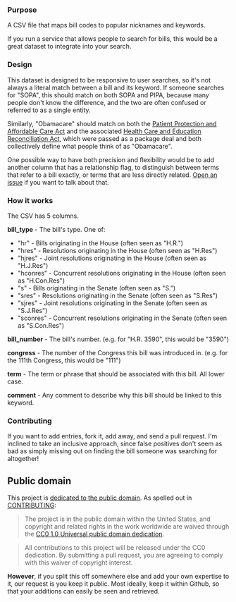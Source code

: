 ### Purpose

A CSV file that maps bill codes to popular nicknames and keywords.

If you run a service that allows people to search for bills, this would be a great dataset to integrate into your search.


### Design

This dataset is designed to be responsive to user searches, so it's not always a literal match between a bill and its keyword. If someone searches for "SOPA", this should match on both SOPA and PIPA, because many people don't know the difference, and the two are often confused or referred to as a single entity.

Similarly, "Obamacare" should match on both the [Patient Protection and Affordable Care Act](https://en.wikipedia.org/wiki/Patient_Protection_and_Affordable_Care_Act) and the associated [Health Care and Education Reconciliation Act](https://en.wikipedia.org/wiki/Health_Care_and_Education_Reconciliation_Act_of_2010), which were passed as a package deal and both collectively define what people think of as "Obamacare".

One possible way to have both precision and flexibility would be to add another column that has a relationship flag, to distinguish between terms that refer to a bill exactly, or terms that are less directly related. [Open an issue](https://github.com/unitedstates/bill-nicknames/issues) if you want to talk about that.


### How it works

The CSV has 5 columns.

**bill_type** - The bill's type. One of:

* "hr" - Bills originating in the House (often seen as "H.R.")
* "hres" - Resolutions originating in the House (often seen as "H.Res")
* "hjres" - Joint resolutions originating in the House (often seen as "H.J.Res")
* "hconres" - Concurrent resolutions originating in the House (often seen as "H.Con.Res")
* "s" - Bills originating in the Senate (often seen as "S.")
* "sres" - Resolutions originating in the Senate (often seen as "S.Res")
* "sjres" - Joint resolutions originating in the Senate (often seen as "S.J.Res")
* "sconres" - Concurrent resolutions originating in the Senate (often seen as "S.Con.Res")

**bill_number** - The bill's number. (e.g. for "H.R. 3590", this would be "3590")

**congress** - The number of the Congress this bill was introduced in. (e.g. for the 111th Congress, this would be "111")

**term** - The term or phrase that should be associated with this bill. All lower case.

**comment** - Any comment to describe why this bill should be linked to this keyword.


### Contributing

If you want to add entries, fork it, add away, and send a pull request. I'm inclined to take an inclusive approach, since false positives don't seem as bad as simply missing out on finding the bill someone was searching for altogether!


## Public domain

This project is [dedicated to the public domain](LICENSE). As spelled out in [CONTRIBUTING](CONTRIBUTING.md):

> The project is in the public domain within the United States, and copyright and related rights in the work worldwide are waived through the [CC0 1.0 Universal public domain dedication](http://creativecommons.org/publicdomain/zero/1.0/).

> All contributions to this project will be released under the CC0 dedication. By submitting a pull request, you are agreeing to comply with this waiver of copyright interest.

**However**, if you split this off somewhere else and add your own expertise to it, our request is you keep it public. Most ideally, keep it within Github, so that your additions can easily be seen and retrieved.
